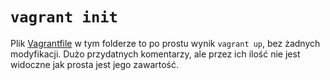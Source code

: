 # `vagrant init`

Plik [Vagrantfile](./Vagrantfile) w tym folderze to po prostu wynik `vagrant up`, bez żadnych modyfikacji. Dużo przydatnych komentarzy, ale przez ich ilość nie jest widoczne jak prosta jest jego zawartość.